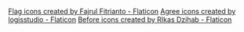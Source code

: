<a href="https://www.flaticon.com/free-icons/flag" title="flag icons">Flag icons created by Fajrul Fitrianto - Flaticon</a>
<a href="https://www.flaticon.com/free-icons/agree" title="agree icons">Agree icons created by logisstudio - Flaticon</a>
<a href="https://www.flaticon.com/free-icons/before" title="before icons">Before icons created by RIkas Dzihab - Flaticon</a>
